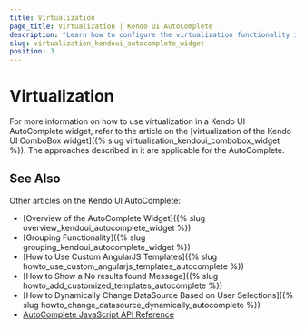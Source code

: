 ```yaml
---
title: Virtualization
page_title: Virtualization | Kendo UI AutoComplete
description: "Learn how to configure the virtualization functionality in Kendo UI AutoComplete widget."
slug: virtualization_kendoui_autocomplete_widget
position: 3
---
```


# Virtualization

For more information on how to use virtualization in a Kendo UI AutoComplete widget, refer to the article on the [virtualization of the Kendo UI ComboBox widget]({% slug virtualization_kendoui_combobox_widget %}). The approaches described in it are applicable for the AutoComplete.

## See Also

Other articles on the Kendo UI AutoComplete:

* [Overview of the AutoComplete Widget]({% slug overview_kendoui_autocomplete_widget %})
* [Grouping Functionality]({% slug grouping_kendoui_autocomplete_widget %})
* [How to Use Custom AngularJS Templates]({% slug howto_use_custom_angularjs_templates_autocomplete %})
* [How to Show a No results found Message]({% slug howto_add_customized_templates_autocomplete %})
* [How to Dynamically Change DataSource Based on User Selections]({% slug howto_change_datasource_dynamically_autocomplete %})
* [AutoComplete JavaScript API Reference](/api/javascript/ui/autocomplete)

